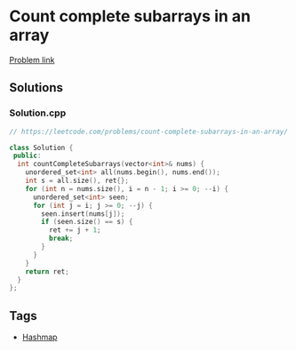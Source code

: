 # Count complete subarrays in an array

[Problem link](https://leetcode.com/problems/count-complete-subarrays-in-an-array/)

## Solutions


### Solution.cpp
```cpp
// https://leetcode.com/problems/count-complete-subarrays-in-an-array/

class Solution {
 public:
  int countCompleteSubarrays(vector<int>& nums) {
    unordered_set<int> all(nums.begin(), nums.end());
    int s = all.size(), ret{};
    for (int n = nums.size(), i = n - 1; i >= 0; --i) {
      unordered_set<int> seen;
      for (int j = i; j >= 0; --j) {
        seen.insert(nums[j]);
        if (seen.size() == s) {
          ret += j + 1;
          break;
        }
      }
    }
    return ret;
  }
};
```
## Tags

* [Hashmap](/README.md#Hashmap)
